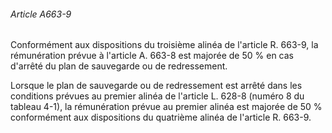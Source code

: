 ###### Article A663-9

Conformément aux dispositions du troisième alinéa de l'article R. 663-9, la rémunération prévue à l'article A. 663-8 est majorée de 50 % en cas d'arrêté du plan de sauvegarde ou de redressement.

Lorsque le plan de sauvegarde ou de redressement est arrêté dans les conditions prévues au premier alinéa de l'article L. 628-8 (numéro 8 du tableau 4-1), la rémunération prévue au premier alinéa est majorée de 50 % conformément aux dispositions du quatrième alinéa de l'article R. 663-9.

